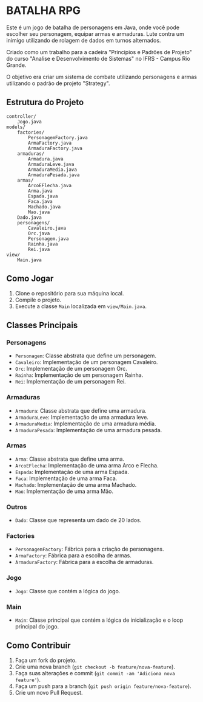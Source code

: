 # BATALHA RPG

Este é um jogo de batalha de personagens em Java, onde você pode escolher seu personagem, equipar armas e armaduras. Lute contra um inimigo utilizando de rolagem de dados em turnos alternados.<br>

Criado como um trabalho para a cadeira "Principios e Padrões de Projeto" do curso "Analise e Desenvolvimento de Sistemas" no IFRS - Campus Rio Grande.<br>

O objetivo era criar um sistema de combate utilizando personagens e armas utilizando o padrão de projeto "Strategy".


## Estrutura do Projeto

```
controller/
    Jogo.java
models/
    factories/
        PersonagemFactory.java
        ArmaFactory.java
        ArmaduraFactory.java
    armaduras/
        Armadura.java
        ArmaduraLeve.java
        ArmaduraMedia.java
        ArmaduraPesada.java
    armas/
        ArcoEFlecha.java
        Arma.java
        Espada.java
        Faca.java
        Machado.java
        Mao.java
    Dado.java
    personagens/
        Cavaleiro.java
        Orc.java
        Personagem.java
        Rainha.java
        Rei.java
view/
    Main.java
```



## Como Jogar

1. Clone o repositório para sua máquina local.
2. Compile o projeto.
3. Execute a classe `Main` localizada em `view/Main.java`.

## Classes Principais

### Personagens

- `Personagem`: Classe abstrata que define um personagem.
- `Cavaleiro`: Implementação de um personagem Cavaleiro.
- `Orc`: Implementação de um personagem Orc.
- `Rainha`: Implementação de um personagem Rainha.
- `Rei`: Implementação de um personagem Rei.

### Armaduras

- `Armadura`: Classe abstrata que define uma armadura.
- `ArmaduraLeve`: Implementação de uma armadura leve.
- `ArmaduraMedia`: Implementação de uma armadura média.
- `ArmaduraPesada`: Implementação de uma armadura pesada.

### Armas

- `Arma`: Classe abstrata que define uma arma.
- `ArcoEFlecha`: Implementação de uma arma Arco e Flecha.
- `Espada`: Implementação de uma arma Espada.
- `Faca`: Implementação de uma arma Faca.
- `Machado`: Implementação de uma arma Machado.
- `Mao`: Implementação de uma arma Mão.

### Outros

- `Dado`: Classe que representa um dado de 20 lados.

### Factories

- `PersonagemFactory`: Fábrica para a criação de personagens.
- `ArmaFactory`: Fábrica para a escolha de armas.
- `ArmaduraFactory`: Fábrica para a escolha de armaduras.

### Jogo

- `Jogo`: Classe que contém a lógica do jogo.

### Main

- `Main`: Classe principal que contém a lógica de inicialização e o loop principal do jogo.

## Como Contribuir

1. Faça um fork do projeto.
2. Crie uma nova branch (`git checkout -b feature/nova-feature`).
3. Faça suas alterações e commit (`git commit -am 'Adiciona nova feature'`).
4. Faça um push para a branch (`git push origin feature/nova-feature`).
5. Crie um novo Pull Request.

